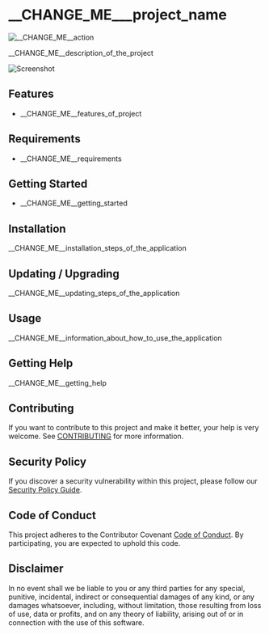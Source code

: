 # __CHANGE_ME___project_name

![__CHANGE_ME__action](https://github.com/erdaltsksn/__CHANGE_ME__reponame/workflows/__CHANGE_ME__action/badge.svg)

__CHANGE_ME__description_of_the_project

![Screenshot](/assets/screenshot.png)

## Features

- __CHANGE_ME__features_of_project

## Requirements

- __CHANGE_ME__requirements

## Getting Started

- __CHANGE_ME__getting_started

## Installation

__CHANGE_ME__installation_steps_of_the_application

## Updating / Upgrading

__CHANGE_ME__updating_steps_of_the_application

## Usage

__CHANGE_ME__information_about_how_to_use_the_application

## Getting Help

__CHANGE_ME__getting_help

## Contributing

If you want to contribute to this project and make it better, your help is very
welcome. See [CONTRIBUTING](.github/CONTRIBUTING.md) for more information.

## Security Policy

If you discover a security vulnerability within this project, please follow our
[Security Policy Guide](.github/SECURITY.md).

## Code of Conduct

This project adheres to the Contributor Covenant [Code of Conduct](.github/CODE_OF_CONDUCT.md).
By participating, you are expected to uphold this code.

## Disclaimer

In no event shall we be liable to you or any third parties for any special,
punitive, incidental, indirect or consequential damages of any kind, or any
damages whatsoever, including, without limitation, those resulting from loss of
use, data or profits, and on any theory of liability, arising out of or in
connection with the use of this software.
